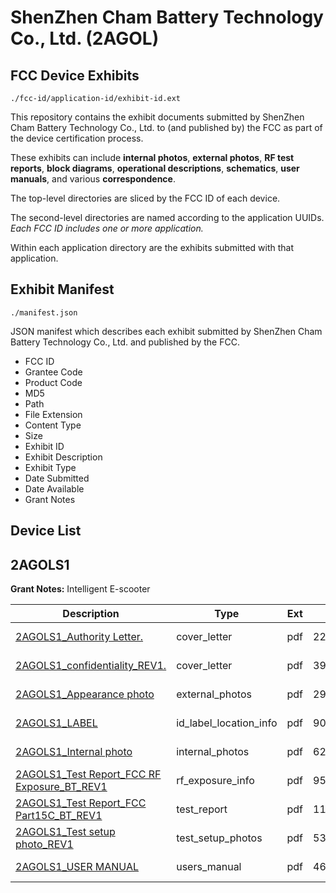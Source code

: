 # ShenZhen Cham Battery Technology Co., Ltd. (2AGOL)
## FCC Device Exhibits

```
./fcc-id/application-id/exhibit-id.ext
```

This repository contains the exhibit documents submitted by ShenZhen Cham Battery Technology Co., Ltd. to (and published by) the FCC as part of the device certification process.

These exhibits can include **internal photos**, **external photos**, **RF test reports**, **block diagrams**, **operational descriptions**, **schematics**, **user manuals**, and various **correspondence**.

The top-level directories are sliced by the FCC ID of each device.

The second-level directories are named according to the application UUIDs. *Each FCC ID includes one or more application.*

Within each application directory are the exhibits submitted with that application. 

## Exhibit Manifest

```
./manifest.json
```

JSON manifest which describes each exhibit submitted by ShenZhen Cham Battery Technology Co., Ltd. and published by the FCC.

- FCC ID
- Grantee Code
- Product Code
- MD5
- Path
- File Extension
- Content Type
- Size
- Exhibit ID
- Exhibit Description
- Exhibit Type
- Date Submitted
- Date Available
- Grant Notes

## Device List
## 2AGOLS1
**Grant Notes:** Intelligent E-scooter

| Description | Type | Ext | Size | Submitted | Available |
| ----------- | ---- | --- | ---- | --------- | --------- |
| [2AGOLS1_Authority Letter.](2AGOLS1/6e4c2216271be94ab54fe93f90b049f1/2857382.pdf) | cover_letter | pdf | 226590 | 2015-12-27 | 2015-12-28 |
| [2AGOLS1_confidentiality_REV1.](2AGOLS1/6e4c2216271be94ab54fe93f90b049f1/2857383.pdf) | cover_letter | pdf | 39723 | 2015-12-27 | 2015-12-28 |
| [2AGOLS1_Appearance photo](2AGOLS1/6e4c2216271be94ab54fe93f90b049f1/2857384.pdf) | external_photos | pdf | 299758 | 2015-12-27 | 2015-12-28 |
| [2AGOLS1_LABEL](2AGOLS1/6e4c2216271be94ab54fe93f90b049f1/2857386.pdf) | id_label_location_info | pdf | 905928 | 2015-12-27 | 2015-12-28 |
| [2AGOLS1_Internal photo](2AGOLS1/6e4c2216271be94ab54fe93f90b049f1/2857385.pdf) | internal_photos | pdf | 622419 | 2015-12-27 | 2015-12-28 |
| [2AGOLS1_Test Report_FCC RF Exposure_BT_REV1](2AGOLS1/6e4c2216271be94ab54fe93f90b049f1/2857388.pdf) | rf_exposure_info | pdf | 95011 | 2015-12-27 | 2015-12-28 |
| [2AGOLS1_Test Report_FCC Part15C_BT_REV1](2AGOLS1/6e4c2216271be94ab54fe93f90b049f1/2857393.pdf) | test_report | pdf | 1171544 | 2015-12-27 | 2015-12-28 |
| [2AGOLS1_Test setup photo_REV1](2AGOLS1/6e4c2216271be94ab54fe93f90b049f1/2857394.pdf) | test_setup_photos | pdf | 538916 | 2015-12-27 | 2015-12-28 |
| [2AGOLS1_USER MANUAL](2AGOLS1/6e4c2216271be94ab54fe93f90b049f1/2857395.pdf) | users_manual | pdf | 4662389 | 2015-12-27 | 2015-12-28 |
